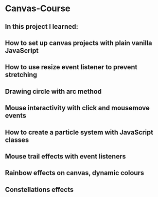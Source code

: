 # Canvas-Course

In this project I learned:
---
How to set up canvas projects with plain vanilla JavaScript
---
How to use resize event listener to prevent stretching
---
Drawing circle with arc method
---
Mouse interactivity with click and mousemove events
---
How to create a particle system with JavaScript classes
---
Mouse trail effects with event listeners
---
Rainbow effects on canvas, dynamic colours
---
Constellations effects
---
